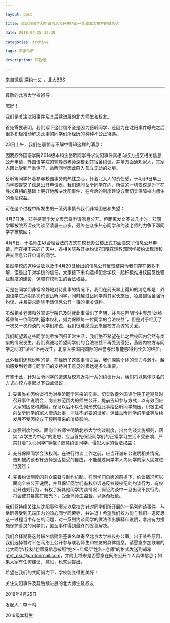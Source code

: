 ```yaml
---

layout: post

title: 就部分同学因申请信息公开被约谈一事致北大校方的联名信

date: 2018-04-25 12:30

categories: Archive

tags: 声援岳昕

description: 联名信

---
```


来自微信 ~~[深约一丈](
https://mp.weixin.qq.com/s/TpQ4-z-Rm_w3SxEP027acg)~~ ，~~[北大BBS](https://bbs.pku.edu.cn/v2/post-read.php?bid=22&threadid=16397004)~~

---

尊敬的北京大学校领导：

您好！

我们是关注沈阳事件及其后续进展的北大师生和校友。

首先需要表明，我们写下这封信不全是因为岳昕同学，还因为在沈阳事件曝光之后很多积极推动解决此事的同学们所经历的种种不公正待遇。

23日上午，我们在震惊与不解中得知这样的消息：

因我校外国语学院2014级本科生岳昕同学寻求沈阳事件真相向校方提交相关信息公开申请，外国语学院的辅导员老师深夜到其宿舍约谈，并单方面通知家人，其家人因此受到严重惊吓，岳昕同学因此陷入孤立无助的处境。

岳昕等同学怀着参与校园事务的热忱之心，怀着北大人的责任感，于4月9日早上向学校提交了信息公开申请表。我们连同岳昕同学在内，所做的一切仅仅是为了在寻求真相的基础上更好地解决沈阳事件，在今后的制度建设方面切实保障校内师生的合法权益。

可在这个过程中所发生的一系列事情令我们非常困惑和失望：

4月7日晚，邓宇昊同学发文表示将申请信息公开。但距离发文不过几小时，邓同学即被院系深夜约谈至凌晨三点多，最终在众多热心同学和约谈老师的力争下邓同学才被放回；

4月9日，十名师生以合理合法的方式在校长办公楼正式书面递交了信息公开申请。而在接下来的几天中，各相关院系开始约谈7日晚在理教邓同学被约谈现场和递交信息公开申请的同学。

虽然学校的这种做法以及于4月20日给出的信息公开反馈结果令我们存在诸多不解，但是出于对学校的信任，大家接下来均选择配合学校一起积极推进校园反性骚扰制度的建设，保障在校师生的合法权益。

可是在同学们非常冷静地对待此事的情况下，我们在前天早上得知的消息却是：外国语学院近期多次约谈岳昕同学，同时越过岳同学向其家长施压、凌晨到宿舍强行约谈，并且要求删除申请信息公开一事的相关资料。

虽然相关老师和外国语学院已及时就此事做出了声明，并且在声明当中表示“始终尊重每一位同学的基本权利，努力保障每一位同学的合法权益”，但是对于经历了一次又一次约谈的同学们来说，我们很难感受到来自校方真诚的关爱。

我们盼望着这些同学能尽快回归正常生活，我们绝不希望在此之后校园内仍然有类似的情况发生。我们真诚地希望同学们的合法权益不再受到侵犯，燕园内校方与同学之间的“误会”不再发生，北京大学国内国际的声誉与形象能够得到长久的维护。

此外我们还想说明的是，在经历了这些事情之后，我们深感个体的无力与渺小，越加感受到老师与同学们的支持对于意见的表达是多么重要。

有鉴于此，针对岳昕同学的遭遇及校方近期一系列约谈行为，我们将以集体联名的方式向校方提起以下四点倡议：

1. 妥善弥补因约谈行为对岳昕同学带来的伤害。切实敦促外国语学院于近期及时召开事件说明会，向全校范围内的师生公开，提前告知参与方式，以有效回应大家的困惑和质疑。保证以后不以任何形式就此事给岳昕同学施压，积极主动向岳昕同学的家人澄清此事，消除不必要的误解。保证岳昕同学的毕业等后续发展不受因校方干预所带来的消极影响。

2. 加强制度约束。面向全校师生明确北京大学约谈制度，出台约谈实施细则，落实“以学生为中心”的思想，应当首先保证同学们的正常学习生活不受影响，严禁打着“关心同学”等幌子随意约谈同学，侵犯大家的合法权益；

3. 充分保障同学合法权利。在进行约谈工作之前，应当开诚布公说明相关情况，告知被约谈者有选择是否接受的自由，不能越过同学本人向同学的家人朋友进行施压；

4. 完善约谈制度的群众监督与制约机制。在同学们自愿的前提下，约谈情况可以面向全校公开说明，并且保证同学们有权申诉违反校规校纪的约谈行为，有权公开违规行为，有权了解其他同学约谈情况，保证约谈中一旦出现不良行为，将会使其暴露在阳光下，受全体师生监督，以逐渐杜绝。

我们将持续关注从沈阳事件曝光以后校方针对同学们所开展的一系列约谈事件，与岳昕等受到无端压力的热心同学同荣辱，共进退！希望我们校方能与我们一道反思这一过程当中存在的问题，对一系列约谈同学的做法作出解释和说明，拿出有力措施保护善良的同学们，直至事件得到最终的妥善解决。

我们会择期将这封联名信附带签署名单寄至北京大学校长办公室。出于某些原因，我们选择暂时不在网络上公开参与联名师生和校友的具体信息。请愿意参加联署的北大同学/校友/老师将信息按照“姓名+年级”/“姓名+老师”的格式发送到邮箱 <gfyt_pku@protonmail.com>，并附上将来是否愿意在网络公开个人具体信息；如果大家有任何建议、意见，也欢迎提出。

希望在我们的共同努力下，学校能变得更美好！

关注沈阳事件及其后续进展的北大师生及校友

2018年4月25日

发起人：李一鸣

2016级本科生